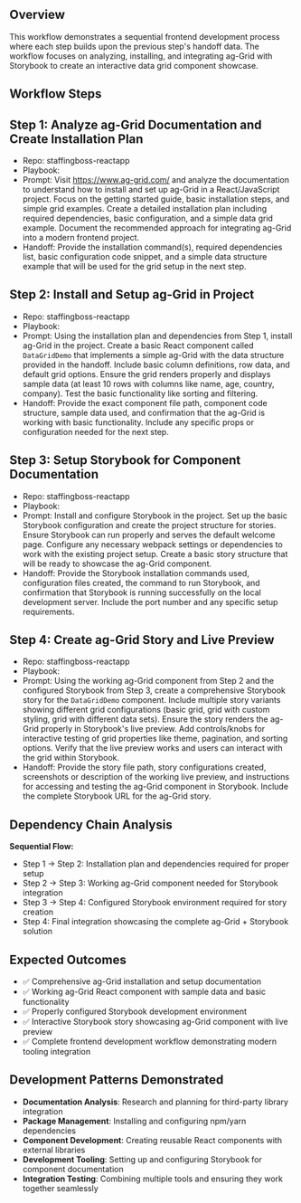 ## Overview
This workflow demonstrates a sequential frontend development process where each step builds upon the previous step's handoff data. The workflow focuses on analyzing, installing, and integrating ag-Grid with Storybook to create an interactive data grid component showcase.

## Workflow Steps

## Step 1: Analyze ag-Grid Documentation and Create Installation Plan
- Repo: staffingboss-reactapp
- Playbook: <none>
- Prompt: Visit https://www.ag-grid.com/ and analyze the documentation to understand how to install and set up ag-Grid in a React/JavaScript project. Focus on the getting started guide, basic installation steps, and simple grid examples. Create a detailed installation plan including required dependencies, basic configuration, and a simple data grid example. Document the recommended approach for integrating ag-Grid into a modern frontend project.
- Handoff: Provide the installation command(s), required dependencies list, basic configuration code snippet, and a simple data structure example that will be used for the grid setup in the next step.

## Step 2: Install and Setup ag-Grid in Project
- Repo: staffingboss-reactapp
- Playbook: <none>
- Prompt: Using the installation plan and dependencies from Step 1, install ag-Grid in the project. Create a basic React component called `DataGridDemo` that implements a simple ag-Grid with the data structure provided in the handoff. Include basic column definitions, row data, and default grid options. Ensure the grid renders properly and displays sample data (at least 10 rows with columns like name, age, country, company). Test the basic functionality like sorting and filtering.
- Handoff: Provide the exact component file path, component code structure, sample data used, and confirmation that the ag-Grid is working with basic functionality. Include any specific props or configuration needed for the next step.

## Step 3: Setup Storybook for Component Documentation
- Repo: staffingboss-reactapp
- Playbook: <none>
- Prompt: Install and configure Storybook in the project. Set up the basic Storybook configuration and create the project structure for stories. Ensure Storybook can run properly and serves the default welcome page. Configure any necessary webpack settings or dependencies to work with the existing project setup. Create a basic story structure that will be ready to showcase the ag-Grid component.
- Handoff: Provide the Storybook installation commands used, configuration files created, the command to run Storybook, and confirmation that Storybook is running successfully on the local development server. Include the port number and any specific setup requirements.

## Step 4: Create ag-Grid Story and Live Preview
- Repo: staffingboss-reactapp
- Playbook: <none>
- Prompt: Using the working ag-Grid component from Step 2 and the configured Storybook from Step 3, create a comprehensive Storybook story for the `DataGridDemo` component. Include multiple story variants showing different grid configurations (basic grid, grid with custom styling, grid with different data sets). Ensure the story renders the ag-Grid properly in Storybook's live preview. Add controls/knobs for interactive testing of grid properties like theme, pagination, and sorting options. Verify that the live preview works and users can interact with the grid within Storybook.
- Handoff: Provide the story file path, story configurations created, screenshots or description of the working live preview, and instructions for accessing and testing the ag-Grid component in Storybook. Include the complete Storybook URL for the ag-Grid story.

## Dependency Chain Analysis

**Sequential Flow:**
- Step 1 → Step 2: Installation plan and dependencies required for proper setup
- Step 2 → Step 3: Working ag-Grid component needed for Storybook integration
- Step 3 → Step 4: Configured Storybook environment required for story creation
- Step 4: Final integration showcasing the complete ag-Grid + Storybook solution

## Expected Outcomes

- ✅ Comprehensive ag-Grid installation and setup documentation
- ✅ Working ag-Grid React component with sample data and basic functionality
- ✅ Properly configured Storybook development environment
- ✅ Interactive Storybook story showcasing ag-Grid component with live preview
- ✅ Complete frontend development workflow demonstrating modern tooling integration

## Development Patterns Demonstrated

- **Documentation Analysis**: Research and planning for third-party library integration
- **Package Management**: Installing and configuring npm/yarn dependencies
- **Component Development**: Creating reusable React components with external libraries
- **Development Tooling**: Setting up and configuring Storybook for component documentation
- **Integration Testing**: Combining multiple tools and ensuring they work together seamlessly